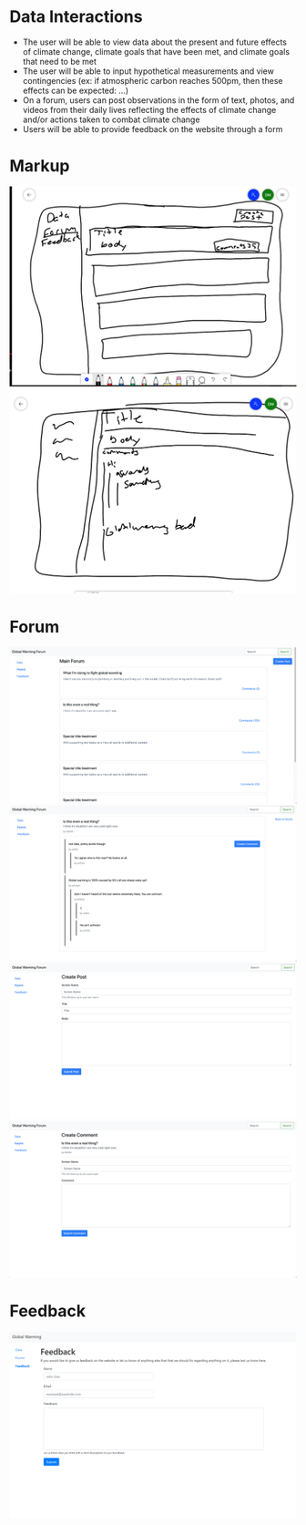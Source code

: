 # Data Interactions
- The user will be able to view data about the present and future effects of climate change, climate goals that have been met, and climate goals that need to be met
- The user will be able to input hypothetical measurements and view contingencies (ex: if atmospheric carbon reaches 500pm, then these effects can be expected: ...)
- On a forum, users can post observations in the form of text, photos, and videos from their daily lives reflecting the effects of climate change and/or actions taken to combat climate change 
- Users will be able to provide feedback on the website through a form
# Markup
![](forumMarkup.png)
![](forumInner.png)
# Forum
![](MainForum.png)
![](post.png)
![](createpost.png)
![](createcomment.png)
# Feedback
![](feedback-page.PNG)


